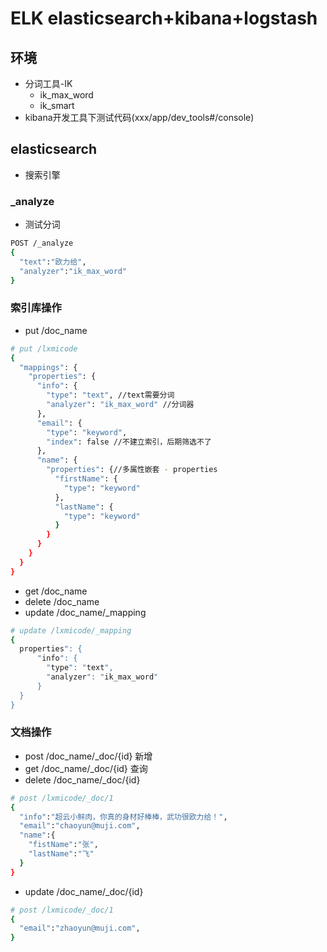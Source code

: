 #  ELK elasticsearch+kibana+logstash

## 环境
- 分词工具-IK
  - ik_max_word
  - ik_smart
- kibana开发工具下测试代码(xxx/app/dev_tools#/console)

## elasticsearch
- 搜索引擎

### _analyze
- 测试分词
```bash
POST /_analyze
{
  "text":"欧力给",
  "analyzer":"ik_max_word"
}
```

### 索引库操作
- put /doc_name

```bash
# put /lxmicode
{
  "mappings": {
    "properties": {
      "info": {
        "type": "text", //text需要分词
        "analyzer": "ik_max_word" //分词器
      },
      "email": {
        "type": "keyword",
        "index": false //不建立索引，后期筛选不了
      },
      "name": {
        "properties": {//多属性嵌套 - properties
          "firstName": {
            "type": "keyword"
          },
          "lastName": {
            "type": "keyword"
          }
        }
      }
    }
  }
}
```

- get /doc_name 
- delete /doc_name  
- update /doc_name/_mapping

```bash
# update /lxmicode/_mapping
{
  properties": {
      "info": {
        "type": "text",
        "analyzer": "ik_max_word"
      }
  }
}
```

### 文档操作
- post /doc_name/_doc/{id} 新增
- get /doc_name/_doc/{id} 查询
- delete /doc_name/_doc/{id} 
```bash
# post /lxmicode/_doc/1
{
  "info":"超云小鲜肉，你真的身材好棒棒，武功很欧力给！",
  "email":"chaoyun@muji.com",
  "name":{
    "fistName":"张",
    "lastName":"飞"
  }
}
```
- update /doc_name/_doc/{id}
```bash
# post /lxmicode/_doc/1
{
  "email":"zhaoyun@muji.com",
}
```
